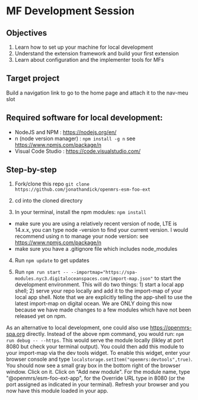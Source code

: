 # MF Development Session

## Objectives
1. Learn how to set up your machine for local development
2. Understand the extension framework and build your first extension
3. Learn about configuration and the implementer tools for MFs

## Target project
Build a navigation link to go to the home page and attach it to the nav-meu slot

## Required software for local development:
- NodeJS and NPM : https://nodejs.org/en/
- n (node version manager) : ```npm install -g n``` see https://www.npmjs.com/package/n
- Visual Code Studio : https://code.visualstudio.com/

## Step-by-step
1. Fork/clone this repo
```git clone https://github.com/jonathandick/openmrs-esm-foo-ext```

2. cd into the cloned directory

3. In your terminal, install the npm modules: 
``` npm install ```
- make sure you are using a relatively recent version of node, LTE is 14.x.x, you can type node -version to find your current version. I would recommend using n to manage your node version: see https://www.npmjs.com/package/n
- make sure you have a .gitignore file which includes node_modules

4. Run ```npm update``` to get updates

5. Run ```npm run start -- --importmap="https://spa-modules.nyc3.digitaloceanspaces.com/import-map.json"``` to start the development environment. This will do two things: 1) start a local app shell; 2) serve your repo locally and add it to the import-map of your local app shell. Note that we are explicitly telling the app-shell to use the latest import-map on digital ocean. We are ONLY doing this now because we have made changes to a few modules which have not been released yet on npm. 

As an alternative to local development, one could also use https://openmrs-spa.org directly. Instead of the above npm command, you would run: ```npm run debug -- --https```. This would serve the module locally (likley at port 8080 but check your terminal output). You could then add this module to your import-map via the dev tools widget. To enable this widget, enter your browser console and type ```localstorage.setItem("openmrs:devtools",true)```. You should now see a small gray box in the bottom right of the browser window. Click on it. Click on "Add new module". For the module name, type "@openmrs/esm-foo-ext-app", for the Override URL type in 8080 (or the port assigned as indicated in your terminal). Refresh your browser and you now have this module loaded in your app. 


